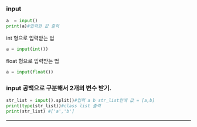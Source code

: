 ### input
```python
a  = input()
print(a)#입력한 값 출력
```
int 형으로 입력받는 법
```python
a = input(int())
```
float 형으로 입력받는 법
```python
a = input(float())
```

### input 공백으로 구분해서 2개의 변수 받기.
```python
str_list = input().split()#입력 a b str_list안에 값 = [a,b]
print(type(str_list))#class list 출력
print(str_list) #['a','b']
```
<table border = "1">
	<table
</table>